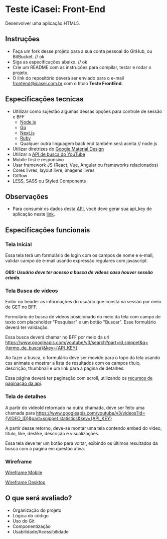 # Teste iCasei: Front-End
Desenvolver uma aplicação HTML5.

## Instruções
- Faça um fork desse projeto para a sua conta pessoal do GitHub, ou BitBucket. // ok
- Siga as especificações abaixo. // ok
- Crie um README com as instruções para compilar, testar e rodar o projeto. 
- O link do repositório deverá ser enviado para o e-mail frontend@icasei.com.br com o título **Teste FrontEnd**.

## Especificações tecnicas
- Ultilizar como sujestão algumas dessas opções para controle de sessão e BFF
  - [Node.js](https://nodejs.org/en/) 
  - [Go](https://go.dev/)
  - [Next.js](https://nextjs.org/)
  - [Ruby](https://www.ruby-lang.org/pt/)
  - Qualquer outra linguagem back end também será aceita // node.js
- Utilizar diretrizes do [Google Material Design](https://material.io/develop/web)
- Utilizar a [API de busca do YouTube](https://developers.google.com/youtube/v3/docs/search/list)
- Mobile first e responsivo
- Usar framework JS (React, Vue, Angular ou frameworks relacionados)
- Cores livres, layout livre, imagens livres
- Gitflow
- LESS, SASS ou Styled Components 

## Observações
- Para consumir os dados desta [API](https://developers.google.com/youtube/v3/docs/search/list), você deve gerar sua api_key de aplicação neste [link](https://developers.google.com/youtube/v3/getting-started?hl=pt-br).

## Especificações funcionais
### Tela Inicial

Essa tela terá um formulário de login com os campos de nome e e-mail, validar campo de e-mail usando expressão regulares com javascript.

##### OBS: Usuário deve ter acesso a busca de vídeos caso houver sessão criada.

### Tela Busca de vídeos

Exibir no header as informações do usuário que consta na sessão por meio de GET no BFF.

Formulário de busca de vídeos posicionado no meio da tela com campo de texto com placeholder "Pesquisar" e um botão "Buscar". Esse formulário deverá ter validação.

Essa busca deverá chamar no BFF por meio da url https://www.googleapis.com/youtube/v3/search?part=id,snippet&q={termo_de_busca}&key={API_KEY}

Ao fazer a busca, o formulário deve ser movido para o topo da tela usando css animate e mostrar a lista de resultados com os campos título, descrição, thumbnail e um link para a página de detalhes.

Essa página deverá ter paginação com scroll, utilizando os [recursos de paginação da api](https://developers.google.com/youtube/v3/guides/implementation/pagination?hl=pt-br).

### Tela de detalhes
A partir do videoId retornado na outra chamada, deve ser feito uma chamada para https://www.googleapis.com/youtube/v3/videos?id={VIDEO_ID}&part=snippet,statistics&key={API_KEY}

A partir desse retorno, deve-se montar uma tela contendo embed do video, título, like, deslike, descrição e visualizações.

Essa tela deve ter um botão para voltar, exibindo os últimos resultados da busca com a pagina em questão ativa.

### Wireframe
[Wireframe Mobile](https://www.figma.com/proto/8PgmEzgqXUzLufhzExa6S3/teste-frontend?node-id=2%3A237&scaling=scale-down&page-id=0%3A1&starting-point-node-id=2%3A237)

[Wireframe Desktop](https://www.figma.com/proto/8PgmEzgqXUzLufhzExa6S3/teste-frontend?node-id=2%3A766&scaling=min-zoom&page-id=2%3A765&starting-point-node-id=2%3A766)

## O que será avaliado?
- Organização do projeto
- Lógica do código
- Uso do Git
- Componentização
- Usabilidade/Acessibilidade

